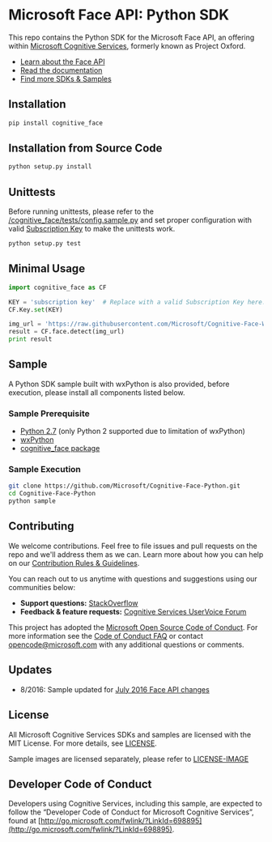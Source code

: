 # Microsoft Face API: Python SDK
This repo contains the Python SDK for the Microsoft Face API, an offering within [Microsoft Cognitive Services](https://www.microsoft.com/cognitive-services), formerly known as Project Oxford.

* [Learn about the Face API](https://www.microsoft.com/cognitive-services/en-us/face-api)
* [Read the documentation](https://www.microsoft.com/cognitive-services/en-us/face-api/documentation/overview)
* [Find more SDKs & Samples](https://www.microsoft.com/cognitive-services/en-us/SDK-Sample?api=face)

## Installation

```bash
pip install cognitive_face
```

## Installation from Source Code

```bash
python setup.py install
```

## Unittests

Before running unittests, please refer to the [/cognitive_face/tests/config.sample.py](/cognitive_face/tests/config.sample.py) and set proper configuration with valid [Subscription Key](https://www.microsoft.com/cognitive-services/en-us/sign-up) to make the unittests work.

```bash
python setup.py test
```

## Minimal Usage

```python
import cognitive_face as CF

KEY = 'subscription key'  # Replace with a valid Subscription Key here.
CF.Key.set(KEY)

img_url = 'https://raw.githubusercontent.com/Microsoft/Cognitive-Face-Windows/master/Data/detection1.jpg'
result = CF.face.detect(img_url)
print result
```

## Sample

A Python SDK sample built with wxPython is also provided, before execution,
please install all components listed below.

### Sample Prerequisite

- [Python 2.7](https://www.python.org/downloads/) (only Python 2 supported due
  to limitation of wxPython)
- [wxPython](https://wxpython.org/)
- [cognitive_face package](https://pypi.python.org/pypi/cognitive_face)

### Sample Execution

```bash
git clone https://github.com/Microsoft/Cognitive-Face-Python.git
cd Cognitive-Face-Python
python sample
```

## Contributing
We welcome contributions. Feel free to file issues and pull requests on the repo and we'll address them as we can. Learn more about how you can help on our [Contribution Rules & Guidelines](</CONTRIBUTING.md>). 

You can reach out to us anytime with questions and suggestions using our communities below:
 - **Support questions:** [StackOverflow](<https://stackoverflow.com/questions/tagged/microsoft-cognitive>)
 - **Feedback & feature requests:** [Cognitive Services UserVoice Forum](<https://cognitive.uservoice.com>)

This project has adopted the [Microsoft Open Source Code of Conduct](https://opensource.microsoft.com/codeofconduct/). For more information see the [Code of Conduct FAQ](https://opensource.microsoft.com/codeofconduct/faq/) or contact [opencode@microsoft.com](mailto:opencode@microsoft.com) with any additional questions or comments.

## Updates
* 8/2016: Sample updated for [July 2016 Face API changes](https://www.microsoft.com/cognitive-services/en-us/face-api/documentation/overview#changes)

## License
All Microsoft Cognitive Services SDKs and samples are licensed with the MIT License. For more details, see
[LICENSE](</LICENSE.md>).

Sample images are licensed separately, please refer to [LICENSE-IMAGE](</LICENSE-IMAGE.md>)

## Developer Code of Conduct
Developers using Cognitive Services, including this sample, are expected to follow the “Developer Code of Conduct for Microsoft Cognitive Services”, found at [http://go.microsoft.com/fwlink/?LinkId=698895](http://go.microsoft.com/fwlink/?LinkId=698895).
